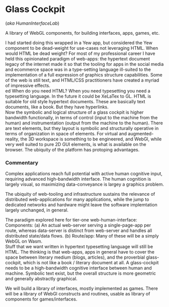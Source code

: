 # Glass Cockpit 
(_aka HumanInterfaceLab_)

A library of WebGL components, for building interfaces, apps, games, etc.

I had started doing this wrapped in a Yew app, but considered the Yew component to be dead-weight for use-cases not leveraging HTML.  When would HTML be dead weight? For most of my professional career I have held this opinionated paradigm of web-apps: the hypertext document legacy of the internet made it so that the tooling for apps in the social media and ecommerce space was in a type-setting language ill-suited to the implementation of a full expression of graphics structure capabilities.  Some of the web is still text, and HTML/CSS practitioners have created a myriad of impressive effects.  
ed
When do you need HTML? When you need typesetting you need a typesetting language.  In the future it could be XeLaTex to GL.  HTML is suitable for old style hypertext documents.  These are basically text documents, like a book.  But they have hyperlinks.  
Now the symbolic and logical structure of a glass cockpit is higher bandwidth functionally, in terms of control (input to the machine from the human) and instrumentation (output from the machine to the human).  There are text elements, but they layout is symbolic and structurally operative in terms of organization in space of elements.  For virtual and augmented-reality, the 3D workspace is something to be engineered, and WebGl, while very well suited to pure 2D GUI elements, is what is available on the browser. The ubiquity of the platform has protoping advantages.

### Commentary
Complex applications reach full potential with active human cognitive input, requiring advanced high-bandwidth interface.  The human cognition is largely visual, so maximizing data-conveyance is largey a graphics problem.

The ubiquity of web-tooling and infrastructure sustains the relevance of distributed web-applications for many applications, while the jump to dedicated networks and hardware might leave the software implemtation largely unchanged, in general.

The paradigm explored here for tier-one web-human-interface: Components: (a) An actual web-server serving a single-page-app per route, whereas data-server is distinct from web-server and handles all distributed state/data flows. (b) Route/app: Many of these will be a simply WebGL on Wasm.  
Stuff that we want written in hypertext typesetting language will still be HTML.  The thinking is that web-apps, apps in general have to cover the space between literary medium (blogs, articles), and the proverbial glass-cockpit, which is not like a book / literary document at all.  A glass-cockpit needs to be a high-bandwidth cognitive interface between human and machine.  Symbolic text exist, but the overall structure is more geometric and generally abstractly graphical.  

We will build a library of interfaces, mostly implemented as games.  There will be a library of WebGl constructs and routines, usable as library of components for games/interfaces.
